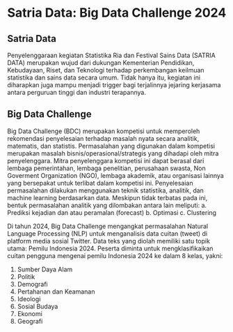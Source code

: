 # Satria Data: Big Data Challenge 2024
## Satria Data
Penyelenggaraan kegiatan Statistika Ria dan Festival Sains Data (SATRIA DATA) merupakan wujud dari dukungan Kementerian Pendidikan, Kebudayaan, Riset, dan Teknologi terhadap perkembangan keilmuan statistika dan sains data secara umum. Tidak hanya itu, kegiatan ini diharapkan juga mampu menjadi trigger bagi terjalinnya jejaring kerjasama antara perguruan tinggi dan industri terapannya.

## Big Data Challenge
Big Data Challenge (BDC) merupakan kompetisi untuk memperoleh rekomendasi penyelesaian terhadap masalah nyata secara analitik, matematis, dan statistis. Permasalahan yang digunakan dalam kompetisi merupakan masalah bisnis/operasional/strategis yang dihadapi oleh mitra penyelenggara. Mitra penyelenggara kompetisi ini dapat berasal dari lembaga pemerintahan, lembaga penelitian, perusahaan swasta, Non Goverment Organization (NGO), lembaga akademik, atau organisasi lainnya yang bersepakat untuk terlibat dalam kompetisi ini. Penyelesaian permasalahan dilakukan menggunakan teknik statistika, analitik, dan machine learning berdasarkan data. Meskipun tidak terbatas pada ini, bentuk permasalahan analitik yang dilombakan antara lain meliputi:
a. Prediksi kejadian dan atau peramalan (forecast)
b. Optimasi
c. Clustering

Di tahun 2024, Big Data Challenge mengangkat permasalahan Natural Language Processing (NLP) untuk menganalisis data cuitan (tweet) di platform media sosial Twitter. Data teks yang diolah memiliki satu topik utama: Pemilu Indonesia 2024. Peserta diminta untuk mengklasifikaikan cuitan pengguna mengenai pemilu Indonesia 2024 ke dalam 8 kelas, yakni: 
1. Sumber Daya Alam
2. Politik
3. Demografi
4. Pertahanan dan Keamanan
5. Ideologi
6. Sosial Budaya
7. Ekonomi
8. Geografi
